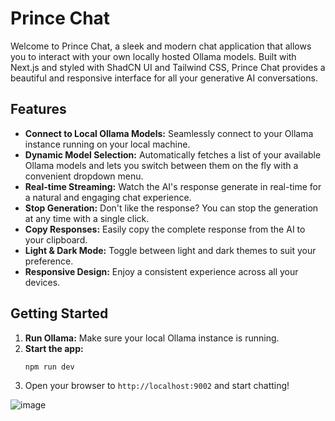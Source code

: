 # Prince Chat

Welcome to Prince Chat, a sleek and modern chat application that allows you to interact with your own locally hosted Ollama models. Built with Next.js and styled with ShadCN UI and Tailwind CSS, Prince Chat provides a beautiful and responsive interface for all your generative AI conversations.

## Features

- **Connect to Local Ollama Models:** Seamlessly connect to your Ollama instance running on your local machine.
- **Dynamic Model Selection:** Automatically fetches a list of your available Ollama models and lets you switch between them on the fly with a convenient dropdown menu.
- **Real-time Streaming:** Watch the AI's response generate in real-time for a natural and engaging chat experience.
- **Stop Generation:** Don't like the response? You can stop the generation at any time with a single click.
- **Copy Responses:** Easily copy the complete response from the AI to your clipboard.
- **Light & Dark Mode:** Toggle between light and dark themes to suit your preference.
- **Responsive Design:** Enjoy a consistent experience across all your devices.

## Getting Started

1.  **Run Ollama:** Make sure your local Ollama instance is running.
2.  **Start the app:**
    ```bash
    npm run dev
    ```
3.  Open your browser to `http://localhost:9002` and start chatting!

![image](https://github.com/user-attachments/assets/5cb7e689-3544-4a49-b73f-c949d813bb56)


